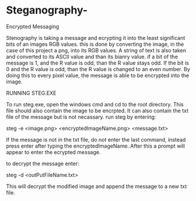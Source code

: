 # Steganography-
Encrypted Messaging

Stenography is taking a message and ecrypting it into the least significant bits of an images
RGB values. this is done by converting the image, in the case of this project a png, into its 
RGB values. A string of text is also taken and converted to its ASCII value and than its bianry 
value. if a bit of the message is 1, and the R value is odd, than the R value stays odd. If the 
bit is 0 and the R value is odd, than the R value is changed to an even number. By doing this 
to every pixel value, the message is able to be encrypted into the image.

RUNNING STEG.EXE

To run steg.exe, open the windows cmd and cd to the root directory. This file should also 
contain the image to be encrpted. It can also contain the txt file of the message but is
not necassary. run steg by entering:

steg -e <image.png> <encryptedImageName.png> <message.txt>
 
If the message is not in the txt file, do not enter the last command, instead press enter
after typing the encryptedImageName. After this a prompt will appear to enter the ecrypted
message.

to decrypt the message enter:

steg -d <modifiedImageName> <outPutFileName.txt>

This will decrypt the modified image and append the message to a new txt file.
